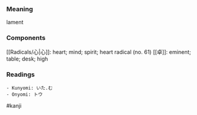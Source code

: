 ### Meaning

lament

### Components

[[Radicals/心|心]]: heart; mind; spirit; heart radical (no. 61) [[卓]]: eminent; table; desk; high

### Readings

```
- Kunyomi: いた.む
- Onyomi: トウ
```

#kanji
